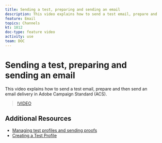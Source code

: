```yaml
---
title: Sending a test, preparing and sending an email  
description: This video explains how to send a test email, prepare and then send an email delivery in Adobe Campaign Standard (ACS). 
feature: Email  
topics: Channels
kt: 1812
doc-type: feature video
activity: use
team: DOC
---
```


# Sending a test, preparing and sending an email

This video explains how to send a test email, prepare and then send an email delivery in Adobe Campaign Standard (ACS).

>[!VIDEO](https://video.tv.adobe.com/v/24013/)

## Additional Resources

* [Managing test profiles and sending proofs](https://helpx.adobe.com/campaign/standard/sending/using/managing-test-profiles-and-sending-proofs.html)
* [Creating a Test Profile](/help/acs/profiles-and-audiences/creating-a-profile.md)
  